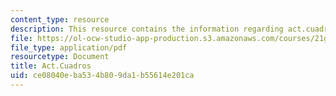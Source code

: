 ```yaml
---
content_type: resource
description: This resource contains the information regarding act.cuadros.
file: https://ol-ocw-studio-app-production.s3.amazonaws.com/courses/21g-701-spanish-i-fall-2003/ce08040eba534b809da1b55614e201ca_MIT21G_701F03_10art.pdf
file_type: application/pdf
resourcetype: Document
title: Act.Cuadros
uid: ce08040e-ba53-4b80-9da1-b55614e201ca
---
```

